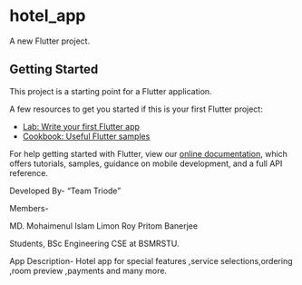 # hotel_app

A new Flutter project.

## Getting Started

This project is a starting point for a Flutter application.

A few resources to get you started if this is your first Flutter project:

- [Lab: Write your first Flutter app](https://flutter.dev/docs/get-started/codelab)
- [Cookbook: Useful Flutter samples](https://flutter.dev/docs/cookbook)

For help getting started with Flutter, view our
[online documentation](https://flutter.dev/docs), which offers tutorials,
samples, guidance on mobile development, and a full API reference.


<Smart Hotel App>

Developed By-
“Team Triode”

Members-

MD. Mohaimenul Islam
Limon Roy
Pritom Banerjee


Students,
BSc Engineering CSE
at BSMRSTU.

App Description-
Hotel app for special features ,service selections,ordering ,room preview ,payments and many more.
